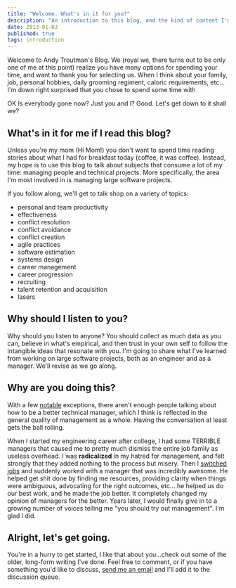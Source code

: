 ```yaml
--- 
title: "Welcome. What's in it for you?"
description: "An introduction to this blog, and the kind of content I'm likely to write about."
date: 2013-01-03 
published: true
tags: introduction
---
```

Welcome to Andy Troutman's Blog. We (royal we, there turns out to be only one of me at this point) realize you have many options for spending your time, and want to thank you for selecting us. When I think about your family, job, personal hobbies, daily grooming regiment, caloric requirements, etc... I'm down right surprised that you chose to spend some time with 

OK Is everybody gone now? Just you and I? Good. Let's get down to it shall we?

## What's in it for me if I read this blog?
Unless you're my mom (Hi Mom!) you don't want to spend time reading stories about what I had for breakfast today (coffee, it was coffee). Instead, my hope is to use this blog to talk about subjects that consume a lot of my time: managing people and technical projects. More specifically, the area I'm most involved in is managing large software projects. 

If you follow along, we'll get to talk shop on a variety of topics:
* personal and team productivity
* effectiveness
* conflict resolution
* conflict avoidance
* conflict creation
* agile practices
* software estimation
* systems design
* career management
* career progression
* recruiting
* talent retention and acquisition
* lasers

## Why should I listen to you?
Why should you listen to anyone? You should collect as much data as you can, believe in what's empirical, and then trust in your own self to follow the intangible ideas that resonate with you. I'm going to share what I've learned from working on large software projects, both as an engineer and as a manager. We'll revise as we go along.

## Why are you doing this?
With a few [notable](http://www.randsinrepose.com/ "Rands in repose") exceptions, there aren't enough people talking about how to be a better technical manager, which I think is reflected in the general quality of management as a whole. Having the conversation at least gets the ball rolling. 

When I started my engineering career after college, I had some TERRIBLE managers that caused me to pretty much dismiss the entire job family as useless overhead. I was **radicalized** in my hatred for management, and felt strongly that they added nothing to the process but misery. Then I [switched jobs](http://www.amazon.com/gp/jobs?_ref=career_home) and suddenly worked with a manager that was incredibly awesome. He helped get shit done by finding me resources, providing clarity when things were ambiguous, advocating for the right outcomes, etc... he helped us do our best work, and he made the job better. It completely changed my opinion of managers for the better. Years later, I would finally give in to a growing number of voices telling me "you should try out management". I'm glad I did.

## Alright, let's get going.
You're in a hurry to get started, I like that about you...check out some of the older, long-form writing I've done. Feel free to comment, or if you have something you'd like to discuss, [send me an email](mailto:andy.troutman@gmail.com "andy.troutman@gmail.com") and I'll add it to the discussion queue. 
